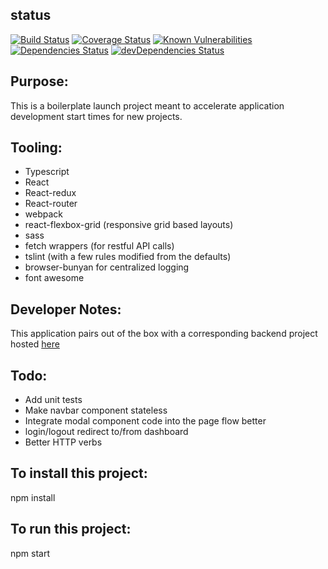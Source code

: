 ## status
[![Build Status](https://travis-ci.org/KyleGalvin/frontendBoilerplate.svg?branch=master)](https://travis-ci.org/KyleGalvin/frontendBoilerplate)
[![Coverage Status](https://coveralls.io/repos/github/KyleGalvin/frontendBoilerplate/badge.svg?branch=master)](https://coveralls.io/github/KyleGalvin/frontendBoilerplate?branch=master)
[![Known Vulnerabilities](https://snyk.io/test/github/kylegalvin/frontendboilerplate/badge.svg)](https://snyk.io/test/github/kylegalvin/frontendboilerplate)
[![Dependencies Status](https://david-dm.org/KyleGalvin/frontendBoilerplate.svg)](https://david-dm.org/KyleGalvin/frontendBoilerplate)
[![devDependencies Status](https://david-dm.org/KyleGalvin/frontendBoilerplate/dev-status.svg)](https://david-dm.org/KyleGalvin/frontendBoilerplate?type=dev)

## Purpose:

This is a boilerplate launch project meant to accelerate application development start times for new projects.

## Tooling: 

* Typescript
* React
* React-redux
* React-router
* webpack
* react-flexbox-grid (responsive grid based layouts)
* sass
* fetch wrappers (for restful API calls)
* tslint (with a few rules modified from the defaults)
* browser-bunyan for centralized logging
* font awesome

## Developer Notes:

This application pairs out of the box with a corresponding backend project hosted [here](https://github.com/KyleGalvin/backendBoilerplate)

## Todo:

* Add unit tests
* Make navbar component stateless
* Integrate modal component code into the page flow better
* login/logout redirect to/from dashboard
* Better HTTP verbs

## To install this project:

npm install

## To run this project:

npm start

